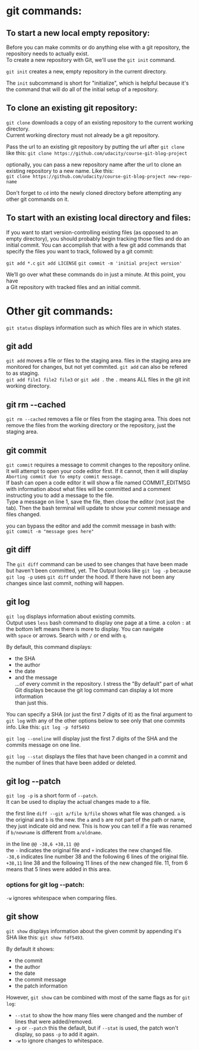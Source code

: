 # git commands:  

## To start a new local empty repository:  
Before you can make commits or do anything else with a git repository, the  
repository needs to actually exist.  
To create a new repository with Git, we'll use the `git init` command.  

`git init` creates a new, empty repository in the current directory.  

The `init` subcommand is short for "initialize", which is helpful because it's  
the command that will do all of the initial setup of a repository.  

## To clone an existing git repository:  
`git clone` downloads a copy of an existing repository to the current working directory.  
Current working directory must not already be a git repository.  

Pass the url to an existing git repository by putting the url after `git clone`  
like this: `git clone https://github.com/udacity/course-git-blog-project`  

optionally, you can pass a new repository name after the url to clone an  
existing repository to a new name. Like this:  
`git clone https://github.com/udacity/course-git-blog-project new-repo-name`  

Don't forget to `cd` into the newly cloned directory before attempting any  
other git commands on it.  

## To start with an existing local directory and files:  
If you want to start version-controlling existing files (as opposed to an  
empty directory), you should probably begin tracking those files and do an  
initial commit. You can accomplish that with a few git add commands that  
specify the files you want to track, followed by a git commit:  

`git add *.c`
`git add LICENSE`
`git commit -m 'initial project version'`

We’ll go over what these commands do in just a minute. At this point, you have  
a Git repository with tracked files and an initial commit.  

# Other git commands:  
`git status` displays information such as which files are in which states.  

## git add  
`git add`  moves a file or files to the staging area. files in the staging area are monitored for changes, but not yet commited. `git add` can also be refered to as staging.  
`git add file1 file2 file3` or `git add .` the `.` means ALL files in the git init working directory.  

## git rm --cached  
`git rm --cached` removes a file or files from the staging area. This does not remove the files from the working directory or the repository, just the staging area.  

## git commit  
`git commit` requires a message to commit changes to the repository online.  
It will attempt to open your code editor first. If it cannot, then it will display  
`Aborting commit due to empty commit message.`  
If bash can open a code editor it will show a file named COMMIT_EDITMSG with information about what files will be committed and a comment instructing you to add a message to the file.  
Type a message on line 1, save the file, then close the editor (not just the tab). Then the bash terminal will update to show your commit message and files changed.  

you can bypass the editor and add the commit message in bash with:  
`git commit -m "message goes here"`  

## git diff  
The `git diff` command can be used to see changes that have been made but haven't been committed, yet.  The Output looks like `git log -p` because `git log -p` uses `git diff` under the hood. If there have not been any changes since last commit, nothing will happen.

## git log  

`git log` displays information about existing commits.  
Output uses `less` bash command to display one page at a time.
a colon `:` at the bottom left means there is more to display. You can navigate  
with `space` or arrows. Search with `/` or end with `q`.  

By default, this command displays:  
- the SHA
- the author
- the date
- and the message  
...of every commit in the repository. I stress the "By default" part of what  
Git displays because the git log command can display a lot more information  
than just this.  

You can specify a SHA (or just the first 7 digits of it) as the final argument to `git log` with any of the other options below to see only that one commits info. Like this: `git log -p fdf5493`  

`git log --oneline` will display just the first 7 digits of the SHA and the commits message on one line.  

`git log --stat` displays the files that have been changed in a commit and the number of lines that have been added or deleted.  

## git log --patch  

`git log -p` is a short form of `--patch`.  
It can be used to display the actual changes made to a file.  

the first line `diff --git a/file b/file` shows what file was changed. `a` is the original and `b` is the new. the `a` and `b` are not part of the path or name, they just indicate old and new. This is how you can tell if a file was renamed if `b/newname` is different from `a/oldname`.  

in the line `@@ -38,6 +38,11 @@`  
the `-` indicates the original file and `+` indicates the new changed file.  
`-38,6` indicates line number 38 and the following 6 lines of the original file. `+38,11` line 38 and the following 11 lines of the new changed file. 11, from 6 means that 5 lines were added in this area.  

### options for git log --patch:
`-w` ignores whitespace when comparing files.  

## git show  

`git show` displays information about the given commit by appending
it's SHA like this: `git show fdf5493`.

By default it shows:
- the commit
- the author
- the date
- the commit message
- the patch information  

However, `git show` can be combined with most of the same flags as for `git log`:  
- `--stat` to show the how many files were changed and the number of lines that were added/removed.
- `-p` or `--patch` this the default, but if `--stat` is used, the patch won't display, so pass `-p` to add it again.
- `-w` to ignore changes to whitespace.
